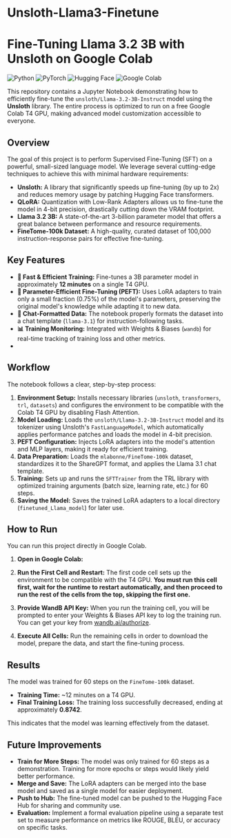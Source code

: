 # Unsloth-Llama3-Finetune
# Fine-Tuning Llama 3.2 3B with Unsloth on Google Colab

![Python](https://img.shields.io/badge/Python-3.10%2B-blue?style=for-the-badge&logo=python)
![PyTorch](https://img.shields.io/badge/PyTorch-2.7.1-orange?style=for-the-badge&logo=pytorch)
![Hugging Face](https://img.shields.io/badge/%F0%9F%A4%97%20Hugging%20Face-Models%20%26%20Datasets-yellow?style=for-the-badge)
![Google Colab](https://img.shields.io/badge/Google%20Colab-T4%20GPU-purple?style=for-the-badge&logo=googlecolab)

This repository contains a Jupyter Notebook demonstrating how to efficiently fine-tune the `unsloth/Llama-3.2-3B-Instruct` model using the **Unsloth** library. The entire process is optimized to run on a free Google Colab T4 GPU, making advanced model customization accessible to everyone.

## Overview

The goal of this project is to perform Supervised Fine-Tuning (SFT) on a powerful, small-sized language model. We leverage several cutting-edge techniques to achieve this with minimal hardware requirements:

- **Unsloth:** A library that significantly speeds up fine-tuning (by up to 2x) and reduces memory usage by patching Hugging Face transformers.
- **QLoRA:** Quantization with Low-Rank Adapters allows us to fine-tune the model in 4-bit precision, drastically cutting down the VRAM footprint.
- **Llama 3.2 3B:** A state-of-the-art 3-billion parameter model that offers a great balance between performance and resource requirements.
- **FineTome-100k Dataset:** A high-quality, curated dataset of 100,000 instruction-response pairs for effective fine-tuning.

## Key Features

- **🚀 Fast & Efficient Training:** Fine-tunes a 3B parameter model in approximately **12 minutes** on a single T4 GPU.
- **🧠 Parameter-Efficient Fine-Tuning (PEFT):** Uses LoRA adapters to train only a small fraction (0.75%) of the model's parameters, preserving the original model's knowledge while adapting it to new data.
- **💬 Chat-Formatted Data:** The notebook properly formats the dataset into a chat template (`llama-3.1`) for instruction-following tasks.
- **📊 Training Monitoring:** Integrated with Weights & Biases (`wandb`) for real-time tracking of training loss and other metrics.
- 

## Workflow

The notebook follows a clear, step-by-step process:

1.  **Environment Setup:** Installs necessary libraries (`unsloth`, `transformers`, `trl`, `datasets`) and configures the environment to be compatible with the Colab T4 GPU by disabling Flash Attention.
2.  **Model Loading:** Loads the `unsloth/Llama-3.2-3B-Instruct` model and its tokenizer using Unsloth's `FastLanguageModel`, which automatically applies performance patches and loads the model in 4-bit precision.
3.  **PEFT Configuration:** Injects LoRA adapters into the model's attention and MLP layers, making it ready for efficient training.
4.  **Data Preparation:** Loads the `mlabonne/FineTome-100k` dataset, standardizes it to the ShareGPT format, and applies the Llama 3.1 chat template.
5.  **Training:** Sets up and runs the `SFTTrainer` from the TRL library with optimized training arguments (batch size, learning rate, etc.) for 60 steps.
6.  **Saving the Model:** Saves the trained LoRA adapters to a local directory (`finetuned_Llama_model`) for later use.

## How to Run

You can run this project directly in Google Colab.

1.  **Open in Google Colab:**
    

2.  **Run the First Cell and Restart:**
    The first code cell sets up the environment to be compatible with the T4 GPU. **You must run this cell first, wait for the runtime to restart automatically, and then proceed to run the rest of the cells from the top, skipping the first one.**

3.  **Provide WandB API Key:**
    When you run the training cell, you will be prompted to enter your Weights & Biases API key to log the training run. You can get your key from [wandb.ai/authorize](https://wandb.ai/authorize).

4.  **Execute All Cells:**
    Run the remaining cells in order to download the model, prepare the data, and start the fine-tuning process.

## Results

The model was trained for 60 steps on the `FineTome-100k` dataset.
- **Training Time:** ~12 minutes on a T4 GPU.
- **Final Training Loss:** The training loss successfully decreased, ending at approximately **0.8742**.

This indicates that the model was learning effectively from the dataset.



## Future Improvements

- **Train for More Steps:** The model was only trained for 60 steps as a demonstration. Training for more epochs or steps would likely yield better performance.
- **Merge and Save:** The LoRA adapters can be merged into the base model and saved as a single model for easier deployment.
- **Push to Hub:** The fine-tuned model can be pushed to the Hugging Face Hub for sharing and community use.
- **Evaluation:** Implement a formal evaluation pipeline using a separate test set to measure performance on metrics like ROUGE, BLEU, or accuracy on specific tasks.
